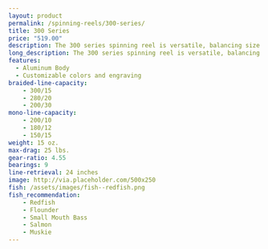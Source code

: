 ```yaml
---
layout: product
permalink: /spinning-reels/300-series/
title: 300 Series
price: "519.00"
description: The 300 series spinning reel is versatile, balancing size and power. 
long_description: The 300 series spinning reel is versatile, balancing size and power. This spinning reel is designed for kayak and in-shore fishing applications, and works well as either in salt water for flounder and redfish or in fresh water for small mouth bass, salmon, and muskie. The 300 series spinning reel nicely complements a rod with a 8-12 lb. test monofilament line or 15 lb. braided line.
features:
  - Aluminum Body
  - Customizable colors and engraving
braided-line-capacity: 
    - 300/15
    - 280/20
    - 200/30
mono-line-capacity:
    - 200/10
    - 180/12
    - 150/15
weight: 15 oz.
max-drag: 25 lbs.
gear-ratio: 4.55
bearings: 9
line-retrieval: 24 inches
image: http://via.placeholder.com/500x250
fish: /assets/images/fish--redfish.png
fish_recommendation:
    - Redfish
    - Flounder
    - Small Mouth Bass
    - Salmon
    - Muskie
---
```



<div id='product-component-4f546b5b8a3' ></div>
<script type="text/javascript" onload="loaded=1">
/*<![CDATA[*/

(function () {
  var scriptURL = 'https://sdks.shopifycdn.com/buy-button/latest/buy-button-storefront.min.js';
  if (window.ShopifyBuy) {
    if (window.ShopifyBuy.UI) {
      ShopifyBuyInit();
    } else {
      loadScript();
    }
  } else {
    loadScript();
  }

  function loadScript() {
    var script = document.createElement('script');
    script.async = true;
    script.src = scriptURL;
    (document.getElementsByTagName('head')[0] || document.getElementsByTagName('body')[0]).appendChild(script);
    script.onload = ShopifyBuyInit;
  }

  function ShopifyBuyInit() {
    var client = ShopifyBuy.buildClient({
      domain: 'the-innovative-shop.myshopify.com',
      apiKey: 'acb4a170c9887f82bda30e1714a08aca',
      appId: '6',
    });

    ShopifyBuy.UI.onReady(client).then(function (ui) {
      ui.createComponent('product', {
        id: [575758073911],
        node: document.getElementById('product-component-4f546b5b8a3'),
        moneyFormat: '%24%7B%7Bamount%7D%7D',
        options: {
          "product": {
            "layout": "horizontal",
            "variantId": "all",
            "width": "100%",
            "contents": {
              "img": false,
              "imgWithCarousel": true,
              "variantTitle": false,
              "description": true,
              "buttonWithQuantity": false,
              "quantity": false
            },
            "styles": {
              "product": {
                "text-align": "left",
                "@media (min-width: 601px)": {
                  "max-width": "100%",
                  "margin-left": "0",
                  "margin-bottom": "50px"
                }
              },
              "button": {
                "background-color": "#619e1b",
                "font-family": "Open Sans, sans-serif",
                ":hover": {
                  "background-color": "#578e18"
                },
                "font-weight": "bold",
                ":focus": {
                  "background-color": "#578e18"
                }
              },
              "variantTitle": {
                "font-family": "Open Sans, sans-serif",
                "font-weight": "normal"
              },
              "title": {
                "font-family": "Montserrat, sans-serif",
                "font-weight": "normal",
                "font-size": "26px"
              },
              "description": {
                "font-family": "Open Sans, sans-serif",
                "font-weight": "normal"
              },
              "price": {
                "font-family": "Open Sans, sans-serif",
                "font-size": "18px",
                "font-weight": "normal"
              },
              "compareAt": {
                "font-size": "15px",
                "font-family": "Open Sans, sans-serif",
                "font-weight": "normal"
              }
            },
            "googleFonts": [
              "Open Sans",
              "Open Sans",
              "Montserrat",
              "Open Sans",
              "Open Sans",
              "Open Sans"
            ]
          },
          "cart": {
            "contents": {
              "button": true
            },
          "styles": {
            "button": {
              "background-color": "#619e1b",
              "font-family": "Open Sans, sans-serif",
              ":hover": {
                "background-color": "#578e18"
              },
              "font-weight": "bold",
              ":focus": {
                "background-color": "#578e18"
              }
            },
            "footer": {
              "background-color": "#ffffff"
            }
          },
          "googleFonts": [
            "Open Sans"
          ]
        },
        "modalProduct": {
          "contents": {
            "img": false,
            "imgWithCarousel": true,
            "variantTitle": false,
            "buttonWithQuantity": true,
            "button": false,
            "quantity": false
          },
          "styles": {
            "product": {
              "@media (min-width: 601px)": {
                "max-width": "100%",
                "margin-left": "0px",
                "margin-bottom": "0px"
              }
            },
            "button": {
              "background-color": "#619e1b",
              "font-family": "Open Sans, sans-serif",
              ":hover": {
                "background-color": "#578e18"
              },
              "font-weight": "bold",
              ":focus": {
                "background-color": "#578e18"
              }
            },
            "variantTitle": {
              "font-family": "Open Sans, sans-serif",
              "font-weight": "normal"
            },
            "title": {
              "font-family": "Montserrat, sans-serif",
              "font-weight": "normal"
            },
            "description": {
              "font-family": "Open Sans, sans-serif",
              "font-weight": "normal"
            },
            "price": {
              "font-family": "Open Sans, sans-serif",
              "font-weight": "normal"
            },
            "compareAt": {
              "font-family": "Open Sans, sans-serif",
              "font-weight": "normal"
            }
          },
          "googleFonts": [
            "Open Sans",
            "Open Sans",
            "Montserrat",
            "Open Sans",
            "Open Sans",
            "Open Sans"
          ]
        },
        "toggle": {
          "styles": {
            "toggle": {
              "font-family": "Open Sans, sans-serif",
              "background-color": "#619e1b",
              ":hover": {
                "background-color": "#578e18"
              },
              "font-weight": "bold",
              ":focus": {
                "background-color": "#578e18"
              }
            }
          },
          "googleFonts": [
            "Open Sans"
          ]
        },
          "option": {
            "styles": {
              "label": {
                "font-family": "Open Sans, sans-serif"
              },
              "select": {
                "font-family": "Open Sans, sans-serif"
              }
            },
            "googleFonts": [
              "Open Sans",
              "Open Sans"
            ]
          },
          "productSet": {
            "styles": {
              "products": {
                "@media (min-width: 601px)": {
                  "margin-left": "-20px"
                }
              }
            }
          }
        }
      });
    });
  }
})();

/*]]>*/
</script>

